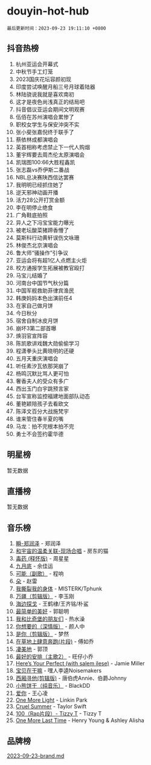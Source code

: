 # douyin-hot-hub

`最后更新时间：2023-09-23 19:11:10 +0800`

## 抖音热榜

1. 杭州亚运会开幕式
1. 中秋节手工灯笼
1. 2023国庆花坛容颜初现
1. 印度尝试唤醒月船三号月球着陆器
1. 林陆骁说我就是喜欢南初
1. 这才是夜色尚浅真正的结局吧
1. 抖音倡议亚运会期间文明观赛
1. 伍佰在苏州演唱会累惨了
1. 职校女学生与保安沖突不实
1. 张小斐张嘉倪终于联手了
1. 蔡依林成都演唱会
1. 英首相称考虑禁止下一代人购烟
1. 董宇辉要去周杰伦太原演唱会
1. 凯瑞图100:66大胜程鑫凯
1. 张志磊vs乔伊斯二番战
1. NBL总决赛陕西信达罢赛
1. 我明明已经抓住她了
1. 逆天邪神动画开播
1. 活力28公开打赏金额
1. 李在明停止绝食
1. 广角鞋底拍照
1. 异人之下冯宝宝能力曝光
1. 被老坛酸菜猪蹄香懵了
1. 莫斯科行动黄轩误伤文咏珊
1. 林俊杰北京演唱会
1. 鲁大师“骚操作”引争议
1. 亚运会将有超1亿人点燃主火炬
1. 校方通报学生拓展被教官殴打
1. 马宝儿结婚了
1. 河南台中国节气秋分篇
1. 中国军舰救助菲律宾渔民
1. 韩庚妈妈本色出演前任4
1. 在家自己做月饼
1. 今日秋分
1. 宿舍自制冰皮月饼
1. 崩坏3第二部首曝
1. 焕羽官宣阵容
1. 陈凯歌讲戏魏大勋偷偷学习
1. 程潇拳头比黄晓明的还硬
1. 五月天重庆演唱会
1. 听任素汐瓦依那哭崩了
1. 杨鸣沉默比骂人更可怕
1. 奢香夫人的受众有多广
1. 西出玉门白宇跳预言家
1. 台军宣称监控福建地面部队动态
1. 董艳颖陪孩子去看欧文
1. 陈泽文百分大战施梵宇
1. 谁来管住春半夏的嘴
1. 马龙：拍不完根本拍不完
1. 勇士不会签约霍华德

## 明星榜

暂无数据

## 直播榜

暂无数据

## 音乐榜

1. [瞬-郑润泽](https://sf6-cdn-tos.douyinstatic.com/obj/tos-cn-ve-2774/oYXHIohzvbNAzBhHgyksWpRM4bfkDsBdBDAynw) - 郑润泽
1. [和宇宙的温柔关联-现场合唱](https://sf3-cdn-tos.douyinstatic.com/obj/tos-cn-ve-2774/o0hONGDYQBgk0e5bqDeQOonVmncA6tC2nBwZLT) - 房东的猫
1. [毒药 (释怀版)](https://sf6-cdn-tos.douyinstatic.com/obj/tos-cn-ve-2774/oYILMEAzspdZBIzy4frJNB8ZHPHWAhiwowd4Ad) - 周星星
1. [九月底](https://sf6-cdn-tos.douyinstatic.com/obj/tos-cn-ve-2774/oMfewG4PDTFhF8iz3OGQ7ABH5i6fCgnMaoCbzZ) - 余佳运
1. [可能（副歌）](https://sf6-cdn-tos.douyinstatic.com/obj/tos-cn-ve-2774/cde1731888894259b333569393c2fb51) - 程响
1. [朵](https://sf6-cdn-tos.douyinstatic.com/obj/tos-cn-ve-2774/932f5bdfcd7c47b880525e92ab8a4999) - 赵雷
1. [我撕裂我的身体](https://sf3-cdn-tos.douyinstatic.com/obj/tos-cn-ve-2774/o0cWZzf7vIzpjLQBHPXwtFhMxYUvsP8AoC8EgA) - MISTERK/Tphunk
1. [万疆（剪辑版）](https://sf3-cdn-tos.douyinstatic.com/obj/tos-cn-ve-2774/ooG7oVgFlDTelKCjCsTTobQvbdtj1BBQXnfZd8) - 李玉刚
1. [海边探戈](https://sf3-cdn-tos.douyinstatic.com/obj/tos-cn-ve-2774/os9gE0VQCGqt6VQkZDyBBYvfSDY0QFe3vVmubn) - 王鹤棣/王齐铭/朴鲨
1. [最简单的美好](https://sf3-cdn-tos.douyinstatic.com/obj/tos-cn-ve-2774/a3623594908d4f208709c19c9584f981) - 郭聪明
1. [我和比奇堡的朋友们](https://sf3-cdn-tos.douyinstatic.com/obj/tos-cn-ve-2774/f0505db981ea4a6d91453a15924a82aa) - 热水澡
1. [你想要的（深情版）](https://sf3-cdn-tos.douyinstatic.com/obj/tos-cn-ve-2774/oIMnk8GFpoYUtBP39qsBLeMCDPQxxYcI4gbeZS) - 颜人中
1. [是你（剪辑版）](https://sf6-cdn-tos.douyinstatic.com/obj/tos-cn-ve-2774/46019dae783c4c969944217fe1cfafc4) - 梦然
1. [在草地上肆意奔跑(片段)](https://sf6-cdn-tos.douyinstatic.com/obj/tos-cn-ve-2774/8831d494742f45dabdfa8adb8b817259) - 傅如乔
1. [凄美地](https://sf6-cdn-tos.douyinstatic.com/obj/tos-cn-ve-2774/oshF4RgFMhmTSa4jCaHNUXI0NetFtBBQBzBZdf) - 郭顶
1. [最好的安排（主歌2）](https://sf6-cdn-tos.douyinstatic.com/obj/tos-cn-ve-2774/oMMZX1DuHpMwgoDztBmZswgQnbCeeANZxBHkFY) - 旺仔小乔
1. [Here’s Your Perfect (with salem ilese)](https://sf6-cdn-tos.douyinstatic.com/obj/tos-cn-ve-2774/076b1576c6c546598f803fe53da388a7) - Jamie Miller
1. [宝贝在干嘛](https://sf3-cdn-tos.douyinstatic.com/obj/tos-cn-ve-2774/okW4hBCfJI5B2ZEgTCtikhMW7IafzNrBQIYkpJ) - 嘿人李逵Noisemakers
1. [西厢寻他(剪辑版)](https://sf3-cdn-tos.douyinstatic.com/obj/tos-cn-ve-2774/oUsAVfAQKlRNxEv5qxvIB8o5qmIWUcXbzJKJhw) - 唐伯虎Annie、伯爵Johnny
1. [小熊饼干（纯音乐）](https://sf3-cdn-tos.douyinstatic.com/obj/tos-cn-ve-2774/c25d7893334c4ded99a2ae09f9e2a7d6) - BlackDD
1. [爱你](https://sf6-cdn-tos.douyinstatic.com/obj/tos-cn-ve-2774/738d8b240f1e4519b44cf31c84e02e24) - 王心凌
1. [One More Light](https://sf6-cdn-tos.douyinstatic.com/obj/tos-cn-ve-2774/okIBCInhecoGOE5h6ZvqCBYtfXCIMQEbgkRKgD) - Linkin Park
1. [Cruel Summer](https://sf6-cdn-tos.douyinstatic.com/obj/tos-cn-ve-2774/b35ad770e6d4495abefaa493fa46b555) - Taylor Swift
1. [100（Rap片段）- Tizzy T](https://sf3-cdn-tos.douyinstatic.com/obj/tos-cn-ve-2774/f3d21de5ab834c0f9bb7443c06f73d04) - Tizzy T
1. [One More Last Time](https://sf6-cdn-tos.douyinstatic.com/obj/tos-cn-ve-2774/oAzTlo0LUAdCAIhjktsKWcLAEUKmZwGcOoB1fy) - Henry Young & Ashley Alisha

## 品牌榜

[2023-09-23-brand.md](2023-09-23-brand.md)
